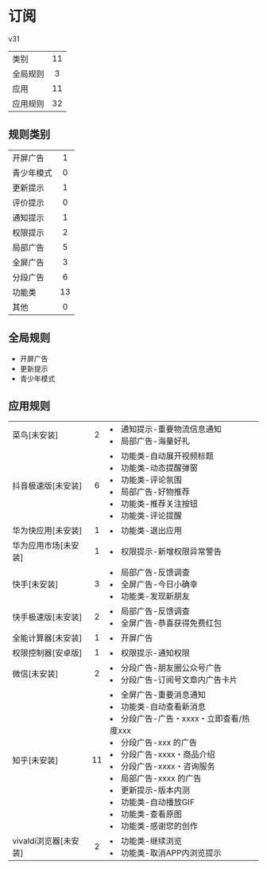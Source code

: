 # 订阅

v31

|||
| - |:-:|
|类别|11|
|全局规则|3|
|应用|11|
|应用规则|32|

## 规则类别

|||
| - |:-:|
|开屏广告|1|
|青少年模式|0|
|更新提示|1|
|评价提示|0|
|通知提示|1|
|权限提示|2|
|局部广告|5|
|全屏广告|3|
|分段广告|6|
|功能类|13|
|其他|0|

## 全局规则

- 开屏广告
- 更新提示
- 青少年模式

## 应用规则

||||
| - |:-:|-|
|菜鸟[未安装]|2|<li>通知提示-重要物流信息通知<li>局部广告-海量好礼|
|抖音极速版[未安装]|6|<li>功能类-自动展开视频标题<li>功能类-动态提醒弹窗<li>功能类-评论氛围<li>局部广告-好物推荐<li>功能类-推荐关注按钮<li>功能类-评论提醒|
|华为快应用[未安装]|1|<li>功能类-退出应用|
|华为应用市场[未安装]|1|<li>权限提示-新增权限异常警告|
|快手[未安装]|3|<li>局部广告-反馈调查<li>全屏广告-今日小确幸<li>功能类-发现新朋友|
|快手极速版[未安装]|2|<li>局部广告-反馈调查<li>全屏广告-恭喜获得免费红包|
|全能计算器[未安装]|1|<li>开屏广告|
|权限控制器[安卓版]|1|<li>权限提示-通知权限|
|微信[未安装]|2|<li>分段广告-朋友圈公众号广告<li>分段广告-订阅号文章内广告卡片|
|知乎[未安装]|11|<li>全屏广告-重要消息通知<li>功能类-自动查看新消息<li>分段广告-广告・xxxx・立即查看/热度xxx<li>分段广告-xxx 的广告<li>分段广告-xxxx・商品介绍<li>分段广告-xxxx・咨询服务<li>局部广告-xxxx 的广告<li>更新提示-版本内测<li>功能类-自动播放GIF<li>功能类-查看原图<li>功能类-感谢您的创作|
|vivaldi浏览器[未安装]|2|<li>功能类-继续浏览<li>功能类-取消APP内浏览提示|

